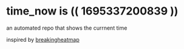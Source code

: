 # time_now is (( 1695337200839 ))

an automated repo that shows the currnent time

inspired by [breakingheatmap](https://github.com/breakingheatmap/breakingheatmap)